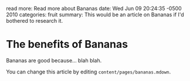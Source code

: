 read more: Read more about Bananas
date: Wed Jun 09 20:24:35 -0500 2010
categories: fruit
summary: This would be an article on Bananas if I'd bothered to research it.

#  The benefits of Bananas

Bananas are good because... blah blah.

You can change this article by editing `content/pages/bananas.mdown`.
